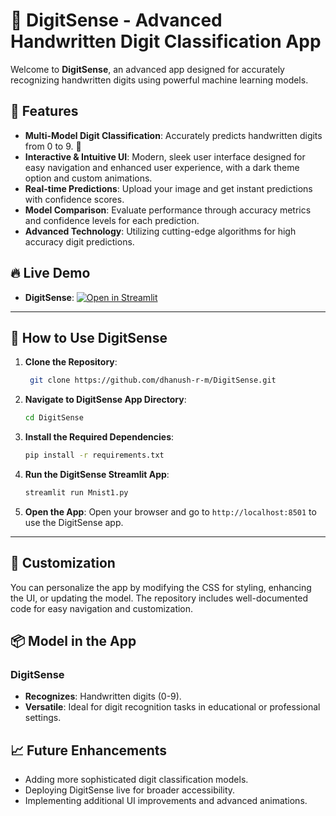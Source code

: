 # 🧮 DigitSense - Advanced Handwritten Digit Classification App

Welcome to **DigitSense**, an advanced app designed for accurately recognizing handwritten digits using powerful machine learning models.

## 🌟 Features

- **Multi-Model Digit Classification**: Accurately predicts handwritten digits from 0 to 9. 🧮
- **Interactive & Intuitive UI**: Modern, sleek user interface designed for easy navigation and enhanced user experience, with a dark theme option and custom animations.
- **Real-time Predictions**: Upload your image and get instant predictions with confidence scores.
- **Model Comparison**: Evaluate performance through accuracy metrics and confidence levels for each prediction.
- **Advanced Technology**: Utilizing cutting-edge algorithms for high accuracy digit predictions.

## 🔥 Live Demo

- **DigitSense**: [![Open in Streamlit](https://static.streamlit.io/badges/streamlit_badge_black_white.svg)](https://predictadigit.streamlit.app/)


---

## 🚀 How to Use DigitSense

1. **Clone the Repository**:
   ```bash
    git clone https://github.com/dhanush-r-m/DigitSense.git
   ```

2. **Navigate to DigitSense App Directory**:
   ```bash
   cd DigitSense
   ```

3. **Install the Required Dependencies**:
   ```bash
   pip install -r requirements.txt
   ```

4. **Run the DigitSense Streamlit App**:
   ```bash
   streamlit run Mnist1.py
   ```

5. **Open the App**: Open your browser and go to `http://localhost:8501` to use the DigitSense app.

---

## 🎨 Customization

You can personalize the app by modifying the CSS for styling, enhancing the UI, or updating the model. The repository includes well-documented code for easy navigation and customization.

## 📦 Model in the App

### **DigitSense**
- **Recognizes**: Handwritten digits (0-9).
- **Versatile**: Ideal for digit recognition tasks in educational or professional settings.

## 📈 Future Enhancements

- Adding more sophisticated digit classification models.
- Deploying DigitSense live for broader accessibility.
- Implementing additional UI improvements and advanced animations.
